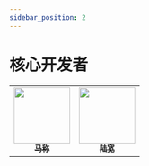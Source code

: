 ```yaml
---
sidebar_position: 2
---
```


# 核心开发者


<table>
  <tr>
    <td align="center"><a href="https://github.com/opengoofy"><img src="https://avatars.githubusercontent.com/u/77398366?v=4?s=100" width="100px;" alt=""/><br /><sub><b>马称</b></sub></a></td>
    <td align="center"><a href="https://github.com/shining-stars-lk"><img src="https://avatars.githubusercontent.com/u/40255310?v=4?s=100" width="100px;" alt=""/><br /><sub><b>陆宽</b></sub></a></td>
  </tr>
</table>
